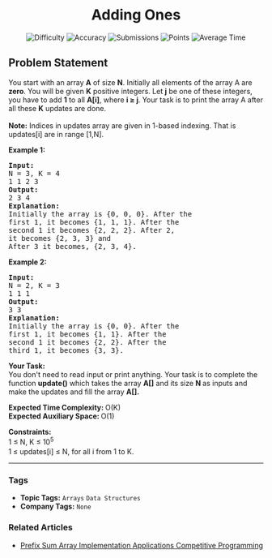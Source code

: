 <h1 align="center">Adding Ones</h1>

<p align="center">
  <img alt="Difficulty" title="Difficulty" src="https://custom-icon-badges.demolab.com/badge/Difficulty: Easy-1F222E?style=for-the-badge&logoColor=white&logo=fire"/>
  <img alt="Accuracy" title="Accuracy" src="https://custom-icon-badges.demolab.com/badge/Accuracy: 48.06%25-1F222E?style=for-the-badge&logoColor=white&logo=target"/>
  <img alt="Submissions" title="Submissions" src="https://custom-icon-badges.demolab.com/badge/Submissions: 48K+-1F222E?style=for-the-badge&logoColor=white&logo=repo"/>
  <img alt="Points" title="Points" src="https://custom-icon-badges.demolab.com/badge/Points: 2-1F222E?style=for-the-badge&logoColor=white&logo=award"/>
  <img alt="Average Time" title="Average Time" src="https://custom-icon-badges.demolab.com/badge/Average%20Time: N/A-1F222E?style=for-the-badge&logoColor=white&logo=clock"/>
</p>

## Problem Statement

You start with an array <b>A</b> of size <b>N</b>. Initially all elements of the array A are <b>zero</b>. You will be given <b>K</b> positive integers. Let <b>j</b> be one of these integers, you have to add <b>1</b> to all <b>A[i]</b>, where <b>i ≥ j</b>. Your task is to print the array A after all these <b>K</b> updates are done. <br><b><br>Note:</b> Indices in updates array are given in 1-based indexing. That is updates[i] are in range [1,N].

<b>Example 1: </b>

<pre><b>Input:</b>
N = 3, K = 4
1 1 2 3
<b>Output:</b>
2 3 4
<b>Explanation:</b>
Initially the array is {0, 0, 0}. After the
first 1, it becomes {1, 1, 1}. After the
second 1 it becomes {2, 2, 2}. After 2, <br>it becomes {2, 3, 3} and <br>After 3 it becomes, {2, 3, 4}. </pre>

<b>Example 2: </b>

<pre><b>Input:</b>
N = 2, K = 3
1 1 1
<b>Output:</b>
3 3 
<b>Explanation:</b>
Initially the array is {0, 0}. After the
first 1, it becomes {1, 1}. After the
second 1 it becomes {2, 2}. After the
third 1, it becomes {3, 3}.</pre>

<b>Your Task:  </b><br>You don't need to read input or print anything. Your task is to complete the function <b>update()</b> which takes the array <b>A[]</b> and its size <b>N</b><b> </b>as inputs and make the updates and fill the array <b>A[].</b>

<b>Expected Time Complexity: </b>O(K)<br><b>Expected Auxiliary Space: </b>O(1)

<b>Constraints:</b><br>1 ≤ N, K ≤ 10<sup>5<br></sup>1<sup> </sup>≤ updates[i] ≤ N, for all i from 1 to K.


<hr>

### Tags
- **Topic Tags:** `Arrays` `Data Structures`
- **Company Tags:** `None`

### Related Articles
- [Prefix Sum Array Implementation Applications Competitive Programming](https://www.geeksforgeeks.org/prefix-sum-array-implementation-applications-competitive-programming/)
